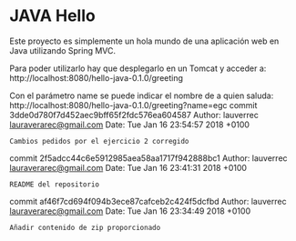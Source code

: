 JAVA Hello
==============

Este proyecto es simplemente un hola mundo de una aplicación web en Java utilizando Spring MVC. 

Para poder utilizarlo hay que desplegarlo en un Tomcat y acceder a:
http://localhost:8080/hello-java-0.1.0/greeting

Con el parámetro name se puede indicar el nombre de a quien saluda:
http://localhost:8080/hello-java-0.1.0/greeting?name=egc
commit 3dde0d780f7d452aec9bff65f2fdc576ea604587
Author: lauverrec <lauraverarec@gmail.com>
Date:   Tue Jan 16 23:54:57 2018 +0100

    Cambios pedidos por el ejercicio 2 corregido

commit 2f5adcc44c6e5912985aea58aa1717f942888bc1
Author: lauverrec <lauraverarec@gmail.com>
Date:   Tue Jan 16 23:41:31 2018 +0100

    README del repositorio

commit af46f7cd694f094b3ece87cafceb2c424f5dcfbd
Author: lauverrec <lauraverarec@gmail.com>
Date:   Tue Jan 16 23:34:49 2018 +0100

    Añadir contenido de zip proporcionado
